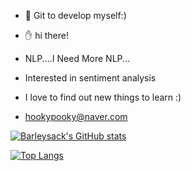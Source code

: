- 👋 Git to develop myself:)
- ✋ hi there!

- NLP....I Need More NLP...
- Interested in sentiment analysis
- I love to find out new things to learn :)


- hookypooky@naver.com

[![Barleysack's GitHub stats](https://github-readme-stats.vercel.app/api?username=barleysack)](https://github.com/anuraghazra/github-readme-stats)

[![Top Langs](https://github-readme-stats.vercel.app/api/top-langs/?username=barleysack)](https://github.com/anuraghazra/github-readme-stats)


